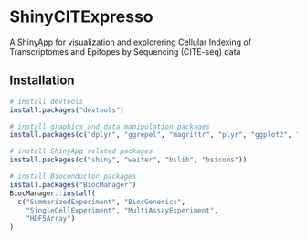 # ShinyCITExpresso
A ShinyApp for visualization and explorering Cellular Indexing of Transcriptomes and Epitopes by Sequencing (CITE-seq) data

## Installation
```r
# install devtools
install.packages("devtools")

# install graphics and data manipulation packages
install.packages(c("dplyr", "ggrepel", "magrittr", "plyr", "ggplot2", "RColorBrewer"))

# install ShinyApp related packages
install.packages(c("shiny", "waiter", "bslib", "bsicons"))

# install Bioconductor packages
install.packages("BiocManager")
BiocManager::install(
  c("SummarizedExperiment", "BiocGenerics",
    "SingleCellExperiment", "MultiAssayExperiment",
    "HDF5Array")
)

```
